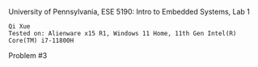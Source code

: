 University of Pennsylvania, ESE 5190: Intro to Embedded Systems, Lab 1

    Qi Xue
    Tested on: Alienware x15 R1, Windows 11 Home, 11th Gen Intel(R) Core(TM) i7-11800H

Problem #3